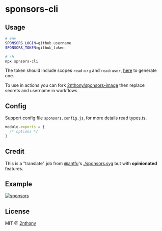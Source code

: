 # sponsors-cli

## Usage

```sh
# env
SPONSORS_LOGIN=github_username
SPONSORS_TOKEN=github_token

# sh
npx spnsors-cli
```

The token should include scopes `read:org` and `read:user`, [here](https://github.com/settings/tokens) to generate one.

To use in actions you can fork [2nthony/sponsors-image](https://github.com/2nthony/sponsors-image) then replace secrets and username in workflows.

## Config

Support config file `sponsors.config.js`, for more details read [types.ts](./src/types.ts).

```js
module.exports = {
  /* options */
}
```

## Credit

This is a "translate" job from [@antfu](https://github.com/antfu)'s [./sponsors.svg](https://www.npmjs.com/package/sponsors-svg) but with **opinionated** features.

## Example

[![sponsors](https://cdn.jsdelivr.net/gh/2nthony/sponsors-image/sponsors.svg)](https://github.com/sponsors/2nthony)

## License

MIT @ [2nthony](https://github.com/2nthony)

